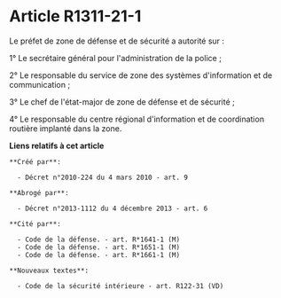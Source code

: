 # Article R1311-21-1

Le préfet de zone de défense et de sécurité a autorité sur : 

1° Le secrétaire général pour l'administration de la police ; 

2° Le responsable du service de zone des systèmes d'information et de communication ; 

3° Le chef de l'état-major de zone de défense et de sécurité ; 

4° Le responsable du centre régional d'information et de coordination routière implanté dans la zone.

**Liens relatifs à cet article**

	**Créé par**:

	  - Décret n°2010-224 du 4 mars 2010 - art. 9

	**Abrogé par**:

	  - Décret n°2013-1112 du 4 décembre 2013 - art. 6

	**Cité par**:

	  - Code de la défense. - art. R*1641-1 (M)
	  - Code de la défense. - art. R*1651-1 (M)
	  - Code de la défense. - art. R*1661-1 (M)

	**Nouveaux textes**:

	  - Code de la sécurité intérieure - art. R122-31 (VD)
